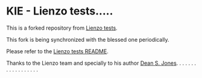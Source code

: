 KIE - Lienzo tests.....
==================

This is a forked repository from [Lienzo tests](https://github.com/ahome-it/lienzo-tests).

This fork is being synchronized with the blessed one periodically.

Please refer to the [Lienzo tests README](https://github.com/ahome-it/lienzo-tests/blob/master/README.md).

Thanks to the Lienzo team and specially to his author [Dean S. Jones](mailto:deansjones@gmail.com).
.
.
.
.
.
.
.
.
.
.
.
.
.
.
.
.
.
